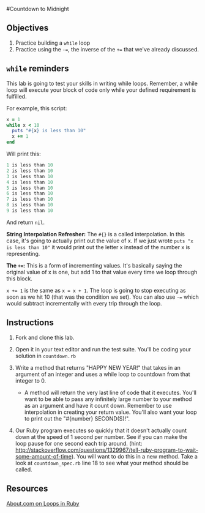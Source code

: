 #Countdown to Midnight

## Objectives

1. Practice building a `while` loop
2. Practice using the `-=`, the inverse of the `+=` that we've already discussed. 

## `while` reminders
This lab is going to test your skills in writing while loops. Remember, a while loop will execute your block of code only while your defined requirement is fulfilled. 

For example, this script:

```ruby
x = 1
while x < 10
  puts "#{x} is less than 10"
  x += 1
end
```

Will print this:

```ruby
1 is less than 10
2 is less than 10
3 is less than 10
4 is less than 10
5 is less than 10
6 is less than 10
7 is less than 10
8 is less than 10
9 is less than 10
```
And return `nil`.

**String Interpolation Refresher:** The `#{}` is a called interpolation. In this case, it's going to actually print out the value of x. If we just wrote `puts "x is less than 10"` it would print out the letter x instead of the number x is representing.

**The `+=`:**  This is a form of incrementing values. It's basically saying the original value of x is one, but add 1 to that value every time we loop through this block.

 `x += 1` is the same as `x = x + 1`. The loop is going to stop executing as soon as we hit 10 (that was the condition we set). You can also use `-=` which would subtract incrementally with every trip through the loop.

## Instructions

1. Fork and clone this lab. 
2. Open it in your text editor and run the test suite. You'll be coding your solution in `countdown.rb`
1. Write a method that returns "HAPPY NEW YEAR!" that takes in an argument of an integer and uses a while loop to countdown from that integer to 0. 
	* A method will return the very last line of code that it executes. You'll want to be able to pass any infinitely large number to your method as an argument and have it count down. Remember to use interpolation in creating your return value. You'll also want your loop to print out the "#{number} SECOND(S)!".

2. Our Ruby program executes so quickly that it doesn't actually count down at the speed of 1 second per number. See if you can make the loop pause for one second each trip around. (hint: http://stackoverflow.com/questions/1329967/tell-ruby-program-to-wait-some-amount-of-time). You will want to do this in a new method. Take a look at `countdown_spec.rb` line 18 to see what your method should be called.

## Resources

[About.com on Loops in Ruby](http://ruby.about.com/od/rubyfeatures/a/loops_2.htm)
